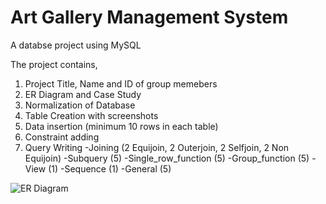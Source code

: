 # Art Gallery Management System

A databse project using MySQL

The project contains,
1. Project Title, Name and ID of group memebers
2. ER Diagram and Case Study
3. Normalization of Database
4. Table Creation with screenshots
5. Data insertion (minimum 10 rows in each table)
6. Constraint adding
7. Query Writing
    -Joining (2 Equijoin, 2 Outerjoin, 2 Selfjoin, 2 Non Equijoin)
    -Subquery (5)
    -Single_row_function (5)
    -Group_function (5)
    -View (1)
    -Sequence (1)
    -General (5)

![ER Diagram](https://user-images.githubusercontent.com/99963332/206892852-9ea6ec23-1f63-4a41-942b-bd125d5a61a4.png)
